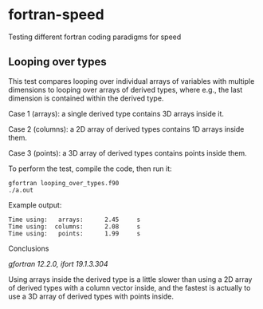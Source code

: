 # fortran-speed
Testing different fortran coding paradigms for speed

## Looping over types

This test compares looping over individual arrays
of variables with multiple dimensions to looping
over arrays of derived types, where e.g., the last dimension
is contained within the derived type.

Case 1 (arrays): a single derived type contains 3D arrays inside it.

Case 2 (columns): a 2D array of derived types contains 1D arrays inside them.

Case 3 (points): a 3D array of derived types contains points inside them.

To perform the test, compile the code, then run it:

```
gfortran looping_over_types.f90
./a.out
```

Example output:

```
Time using:   arrays:      2.45     s
Time using:  columns:      2.08     s
Time using:   points:      1.99     s
```

Conclusions

*gfortran 12.2.0, ifort 19.1.3.304*

Using arrays inside the derived type is a little slower than
using a 2D array of derived types with a column vector inside, 
and the fastest is actually to use a 3D array of derived types
with points inside.

